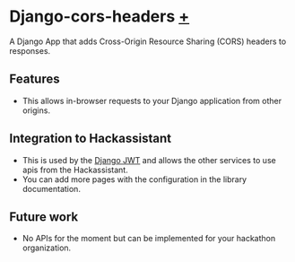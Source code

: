 # Django-cors-headers [+](https://pypi.org/project/django-cors-headers/)

A Django App that adds Cross-Origin Resource Sharing (CORS) headers to responses.

## Features

- This allows in-browser requests to your Django application from other origins.

## Integration to Hackassistant

- This is used by the [Django JWT](configuration/django_jwt_oidc.md) and allows the other services to use apis from the Hackassistant.
- You can add more pages with the configuration in the library documentation.

## Future work

- No APIs for the moment but can be implemented for your hackathon organization.
